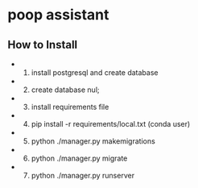 # poop assistant

## How to Install
* 1. install postgresql and create database
* 2. create database nul;
* 3. install requirements file
* 4. pip install -r requirements/local.txt (conda user)
* 5. python ./manager.py makemigrations
* 6. python ./manager.py migrate
* 7. python ./manager.py runserver
